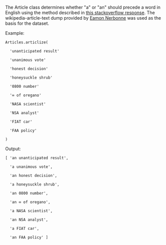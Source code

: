 The Article class determines whether "a" or "an" should precede a word in English using the method described in [this stackoverflow response](http://stackoverflow.com/questions/1288291/how-can-i-correctly-prefix-a-word-with-a-and-an/1288473#1288473). The wikipedia-article-text dump provided by [Eamon Nerbonne](http://home.nerbonne.org/A-vs-An/) was used as the basis for the dataset.

Example:

	Articles.articlize(

	  'unanticipated result'

	  'unanimous vote'

	  'honest decision'

	  'honeysuckle shrub'

	  '0800 number'

	  '∞ of oregano'

	  'NASA scientist'

	  'NSA analyst'

	  'FIAT car'

	  'FAA policy'

	)



Output:

	[ 'an unanticipated result',

	  'a unanimous vote',

	  'an honest decision',

	  'a honeysuckle shrub',

	  'an 0800 number',

	  'an ∞ of oregano',

	  'a NASA scientist',

	  'an NSA analyst',

	  'a FIAT car',

	  'an FAA policy' ]


